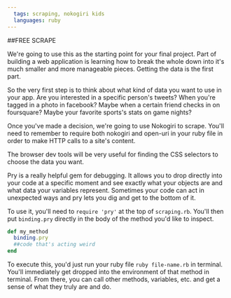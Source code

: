 ```yaml
---
  tags: scraping, nokogiri kids
  languages: ruby
---
```


##FREE SCRAPE

We're going to use this as the starting point for your final project. Part of building a web application is learning how to break the whole down into it's much smaller and more manageable pieces. 
Getting the data is the first part.

So the very first step is to think about what kind of data you want to use in your app. Are you interested in a specific person's tweets? When you're tagged in a photo in facebook? Maybe when a certain friend checks in on foursquare? Maybe your favorite sports's stats on game nights?

Once you've made a decision, we're going to use Nokogiri to scrape. You'll need to remember to require both nokogiri and open-uri in your ruby file in order to make HTTP calls to a site's content.

The browser dev tools will be very useful for finding the CSS selectors to choose the data you want.

Pry is a really helpful gem for debugging. It allows you to drop directly into your code at a specific moment and see exactly what your objects are and what data your variables represent. Sometimes your code can act in unexpected ways and pry lets you dig and get to the bottom of it.

To use it, you'll need to `require 'pry'` at the top of `scraping.rb`. You'll then put `binding.pry` directly in the body of the method you'd like to inspect.
```RUBY
def my_method
  binding.pry
  ##code that's acting weird
end
```
To execute this, you'd just run your ruby file `ruby file-name.rb` in terminal. You'll immediately get dropped into the environment of that method in terminal. From there, you can call other methods, variables, etc. and get a sense of what they truly are and do.